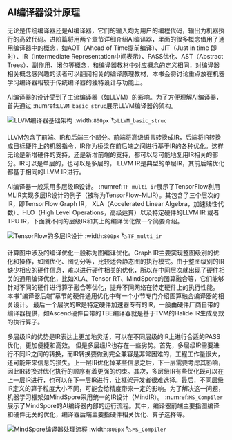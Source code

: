 AI编译器设计原理
----

无论是传统编译器还是AI编译器，它们的输入均为用户的编程代码，输出为机器执行的高效代码。进阶篇将用两个章节详细介绍AI编译器，里面的很多概念借用了通用编译器中的概念，如AOT（Ahead of Time提前编译）、JIT（Just in time 即时）、IR（Intermediate Representation中间表示）、PASS优化、AST（Abstract Trees）、副作用、闭包等概念，和编译器教材中对应概念的定义相同，对编译器相关概念感兴趣的读者可以翻阅相关的编译原理教材，本书会将讨论重点放在机器学习编译器相较于传统编译器的独特设计与功能上。

AI编译器的设计受到了主流编译器（如LLVM）的影响。为了方便理解AI编译器，首先通过 :numref:`LLVM_basic_struc`展示LLVM编译器的架构。

![LLVM编译器基础架构](../img/ch04/LLVM基础结构.png)
:width:`800px`
:label:`LLVM_basic_struc`

LLVM包含了前端、IR和后端三个部分。前端将高级语言转换成IR，后端将IR转换成目标硬件上的机器指令，IR作为桥梁在前后端之间进行基于IR的各种优化。这样无论是新增硬件的支持，还是新增前端的支持，都可以尽可能地复用IR相关的部分。IR可以是单层的，也可以是多层的， LLVM IR是典型的单层IR，其前后端优化都基于相同的LLVM IR进行。 

AI编译器一般采用多层级IR设计。 :numref:`TF_multi_ir`展示了TensorFlow利用MLIR实现多层IR设计的例子（被称为TensorFlow-MLIR）。其包含了三个层次的IR，即TensorFlow Graph IR， XLA（Accelerated Linear Algebra，加速线性代数）、HLO（High Level Operations，高级运算）以及特定硬件的LLVM IR 或者TPU IR，下面就不同的层级IR和其上的编译优化做一个简要介绍。

![TensorFlow的多层IR设计](../img/ch04/TensorFlow-IR.png)
:width:`800px`
:label:`TF_multi_ir`

计算图中涉及的编译优化一般称为图编译优化。Graph IR主要实现整图级别的优化和操作，如图优化、图切分等，比较适合静态图的执行模式。由于整图级别的IR缺少相应的硬件信息，难以进行硬件相关的优化，所以在中间层次就出现了硬件相关的通用编译优化，比如XLA、Tensor RT、MindSpore的图算融合等，它们能够针对不同的硬件进行算子融合等优化，提升不同网络在特定硬件上的执行性能。
本书“编译器后端”章节的硬件通用优化中有一个小节专门介绍图算融合编译器的相关设计。
最后一个层次的IR是特定硬件加速器专有的IR，一般由硬件厂商自带的编译器提供，如Ascend硬件自带的TBE编译器就是基于TVM的Halide IR生成高效的执行算子。

多层级IR的优势是IR表达上更加地灵活，可以在不同层级的IR上进行合适的PASS优化，更加便捷和高效。
但是多层级IR也存在一些劣势。首先，多层级IR需要进行不同IR之间的转换，而IR转换要做到完全兼容是非常困难的，工程工作量很大，还可能带来信息的损失。上一层IR优化掉某些信息之后，下一层需要考虑其影响，因此IR转换对优化执行的顺序有着更强的约束。其次，多层级IR有些优化既可以在上一层IR进行，也可以在下一层IR进行，让框架开发者很难选择。最后，不同层级IR定义的算子粒度大小不同，可能会给精度带来一定的影响。为了解决这一问题，机器学习框架如MindSpore采用统一的IR设计（MindIR）。 :numref:`MS_Compiler`展示了MindSpore的AI编译器内部的运行流程。其中，编译器前端主要指图编译和硬件无关的优化，编译器后端主要指硬件相关优化、算子选择等。

![MindSpore编译器处理流程](../img/ch04/编译器整体流程.png)
:width:`800px`
:label:`MS_Compiler`